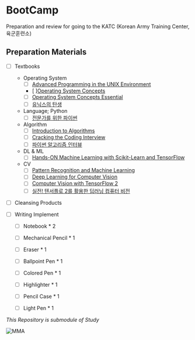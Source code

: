 # BootCamp
Preparation and review for going to the KATC (Korean Army Training Center, 육군훈련소)

## Preparation Materials
- [ ] Textbooks
  - Operating System
    - [ ] [Advanced Programming in the UNIX Environment](https://read.amazon.com/kp/embed?asin=B00DB3G8KY&preview=newtab&linkCode=kpe&ref_=cm_sw_r_kb_dp_36BE4JGSZS3WMR32355V)
    - [ ][Operating System Concepts](https://www.amazon.com/dp/1119456339/?coliid=I2SC46EAXP0FJL&colid=3DGQ02RJ0O8QW&psc=0&ref_=lv_ov_lig_dp_it_im)
    - [ ] [Operating System Concepts Essential](https://www.amazon.com/dp/B00RKQZ47Q/?coliid=I1N4YO5JUJO1HD&colid=3DGQ02RJ0O8QW&psc=0&ref_=lv_ov_lig_dp_it_im)
    - [ ] [유닉스의 탄생](http://www.yes24.com/Product/Goods/91213198)
  - Language; Python
    - [ ] [전문가를 위한 파이썬](http://www.yes24.com/Product/Goods/30231768)
  - Algorithm
    - [ ] [Introduction to Algorithms](https://www.amazon.com/dp/0262033844/?coliid=I346KV8UUYJ660&colid=3DGQ02RJ0O8QW&psc=1&ref_=lv_ov_lig_dp_it)
    - [ ] [Cracking the Coding Interview](https://www.amazon.com/dp/0984782850/?coliid=IATX78AOHNRK7&colid=3DGQ02RJ0O8QW&psc=1&ref_=lv_ov_lig_dp_it)
    - [ ] [파이썬 알고리즘 인터뷰](http://www.yes24.com/Product/Goods/91084402)
  - DL & ML
    - [ ] [Hands-ON Machine Learning with Scikit-Learn and TensorFlow](https://www.amazon.com/dp/1491962291/?coliid=I2H26RK8BNC46F&colid=3DGQ02RJ0O8QW&psc=0&ref_=lv_ov_lig_dp_it) 
  - CV
    - [ ] [Pattern Recognition and Machine Learning](https://www.amazon.com/dp/0387310738/?coliid=I1O5WPSXJKY3FS&colid=3DGQ02RJ0O8QW&psc=1&ref_=lv_ov_lig_dp_it)
    - [ ] [Deep Learning for Computer Vision](https://www.amazon.com/dp/1788295625/?coliid=I2TRK7Y8CUTI1I&colid=3DGQ02RJ0O8QW&psc=1&ref_=lv_ov_lig_dp_it)
    - [ ] [Computer Vision with TensorFlow 2](https://www.amazon.com/gp/product/1788830644)
    - [ ] [실전! 텐서플로 2를 활용한 딥러닝 컴퓨터 비전](http://www.yes24.com/Product/Goods/90365150)
  
- [ ] Cleansing Products

- [ ] Writing Implement
  - [ ] Notebook * 2
  - [ ] Mechanical Pencil * 1
  - [ ] Eraser * 1
  - [ ] Ballpoint Pen * 1
  - [ ] Colored Pen * 1
  - [ ] Highlighter * 1
  - [ ] Pencil Case * 1
  - [ ] Light Pen * 1
  

*This Repository is submodule of Study*

![MMA](https://user-images.githubusercontent.com/20737479/122714371-2a3b5b00-d2a2-11eb-82b0-f1a524378a68.gif)